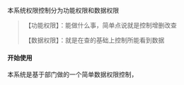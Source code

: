 本系统权限控制分为功能权限和数据权限
>
>【功能权限】：能做什么事，简单点说就是控制增删改查
> 
>【数据权限】：就是在查的基础上控制所能看到数据
#### 开始使用
本系统是基于部门做的一个简单数据权限控制，
